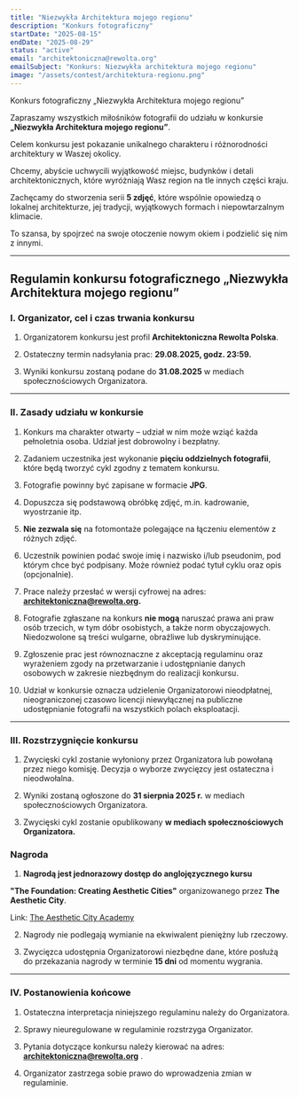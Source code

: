 ```yaml
---
title: "Niezwykła Architektura mojego regionu"
description: "Konkurs fotograficzny"
startDate: "2025-08-15"
endDate: "2025-08-29"
status: "active"
email: "architektoniczna@rewolta.org"
emailSubject: "Konkurs: Niezwykła architektura mojego regionu"
image: "/assets/contest/architektura-regionu.png"
---
```


Konkurs fotograficzny „Niezwykła Architektura mojego regionu”

Zapraszamy wszystkich miłośników fotografii do udziału w konkursie **„Niezwykła Architektura mojego regionu”**.

Celem konkursu jest pokazanie unikalnego charakteru i różnorodności architektury w Waszej okolicy.

Chcemy, abyście uchwycili wyjątkowość miejsc, budynków i detali architektonicznych, które wyróżniają Wasz region na tle innych części kraju.

Zachęcamy do stworzenia serii **5 zdjęć**, które wspólnie opowiedzą o lokalnej architekturze, jej tradycji, wyjątkowych formach i niepowtarzalnym klimacie.

To szansa, by spojrzeć na swoje otoczenie nowym okiem i podzielić się nim z innymi.

---

## Regulamin konkursu fotograficznego „Niezwykła Architektura mojego regionu”

### I. Organizator, cel i czas trwania konkursu

1. Organizatorem konkursu jest profil **Architektoniczna Rewolta Polska**.

2. Ostateczny termin nadsyłania prac: **29.08.2025, godz. 23:59.**

3. Wyniki konkursu zostaną podane do **31.08.2025** w mediach społecznościowych Organizatora.

---

### II. Zasady udziału w konkursie

1. Konkurs ma charakter otwarty – udział w nim może wziąć każda pełnoletnia osoba. Udział jest dobrowolny i bezpłatny.

2. Zadaniem uczestnika jest wykonanie **pięciu oddzielnych fotografii**, które będą tworzyć cykl zgodny z tematem konkursu.

3. Fotografie powinny być zapisane w formacie **JPG**.

4. Dopuszcza się podstawową obróbkę zdjęć, m.in. kadrowanie, wyostrzanie itp.

5. **Nie zezwala się** na fotomontaże polegające na łączeniu elementów z różnych zdjęć.

6. Uczestnik powinien podać swoje imię i nazwisko i/lub pseudonim, pod którym chce być podpisany. Może również podać tytuł cyklu oraz opis (opcjonalnie).

7. Prace należy przesłać w wersji cyfrowej na adres: **[architektoniczna@rewolta.org](mailto:architektoniczna@rewolta.org?subject=Konkurs).**

8. Fotografie zgłaszane na konkurs **nie mogą** naruszać prawa ani praw osób trzecich, w tym dóbr osobistych, a także norm obyczajowych. Niedozwolone są treści wulgarne, obraźliwe lub dyskryminujące.

9. Zgłoszenie prac jest równoznaczne z akceptacją regulaminu oraz wyrażeniem zgody na przetwarzanie i udostępnianie danych osobowych w zakresie niezbędnym do realizacji konkursu.

10. Udział w konkursie oznacza udzielenie Organizatorowi nieodpłatnej, nieograniczonej czasowo licencji niewyłącznej na publiczne udostępnianie fotografii na wszystkich polach eksploatacji.

---

### III. Rozstrzygnięcie konkursu

1. Zwycięski cykl zostanie wyłoniony przez Organizatora lub powołaną przez niego komisję. Decyzja o wyborze zwycięzcy jest ostateczna i nieodwołalna.

2. Wyniki zostaną ogłoszone do **31 sierpnia 2025 r.** w mediach społecznościowych Organizatora.

3. Zwycięski cykl zostanie opublikowany **w mediach społecznościowych Organizatora.**
  

### Nagroda

1. **Nagrodą jest jednorazowy dostęp do anglojęzycznego kursu**

**"The Foundation: Creating Aesthetic Cities"** organizowanego przez **The Aesthetic City**.

Link: [The Aesthetic City Academy](https://aesthetic-city-academy.thinkific.com/)

2. Nagrody nie podlegają wymianie na ekwiwalent pieniężny lub rzeczowy.

3. Zwycięzca udostępnia Organizatorowi niezbędne dane, które posłużą do przekazania nagrody w terminie **15 dni** od momentu wygrania.

---

### IV. Postanowienia końcowe

1. Ostateczna interpretacja niniejszego regulaminu należy do Organizatora.

2. Sprawy nieuregulowane w regulaminie rozstrzyga Organizator.

3. Pytania dotyczące konkursu należy kierować na adres: **[architektoniczna@rewolta.org](mailto:architektoniczna@rewolta.org?subject=Konkurs)**
.

4. Organizator zastrzega sobie prawo do wprowadzenia zmian w regulaminie.
